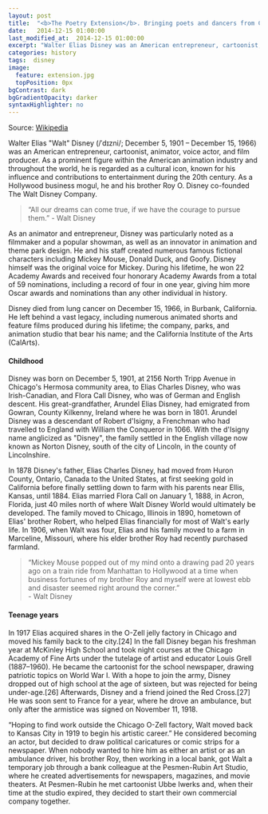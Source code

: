 ```yaml
---
layout: post
title:  "<b>The Poetry Extension</b>. Bringing poets and dancers from Canada, the UK, Ireland, and the US together, one face-melting gig at a time. Our inaugural event is online-only, and FREE. Join us here from 7pm (Toronto Daylight Savings Time) on Thursday March 31st, 2016 for live streaming of the event. We welcome all the megawatt poets below for our launch. <span class='credit'>(Photo courtesy modernmechanix.com)</span>"
date:   2014-12-15 01:00:00
last_modified_at:  2014-12-15 01:00:00
excerpt: "Walter Elias Disney was an American entrepreneur, cartoonist, animator, voice actor, and film producer. As a prominent..."
categories: history
tags:  disney
image:
  feature: extension.jpg
  topPosition: 0px
bgContrast: dark
bgGradientOpacity: darker
syntaxHighlighter: no
---
```

Source: [Wikipedia](https://en.wikipedia.org/wiki/Walt_Disney)

Walter Elias "Walt" Disney (/ˈdɪzni/; December 5, 1901 – December 15, 1966) was an American entrepreneur, cartoonist, animator, voice actor, and film producer. As a prominent figure within the American animation industry and throughout the world, he is regarded as a cultural icon, known for his influence and contributions to entertainment during the 20th century. As a Hollywood business mogul, he and his brother Roy O. Disney co-founded The Walt Disney Company.

<blockquote class="largeQuote">“All our dreams can come true, if we have the courage to pursue them.” - Walt Disney</blockquote>

As an animator and entrepreneur, Disney was particularly noted as a filmmaker and a popular showman, as well as an innovator in animation and theme park design. He and his staff created numerous famous fictional characters including Mickey Mouse, Donald Duck, and Goofy. Disney himself was the original voice for Mickey. During his lifetime, he won 22 Academy Awards and received four honorary Academy Awards from a total of 59 nominations, including a record of four in one year, giving him more Oscar awards and nominations than any other individual in history.

Disney died from lung cancer on December 15, 1966, in Burbank, California. He left behind a vast legacy, including numerous animated shorts and feature films produced during his lifetime; the company, parks, and animation studio that bear his name; and the California Institute of the Arts (CalArts).

#### Childhood

<div class="img img--fullContainer img--14xLeading" style="background-image: url({{ site.baseurl_posts_img }}walt-childhood.jpg);"></div>

Disney was born on December 5, 1901, at 2156 North Tripp Avenue in Chicago's Hermosa community area, to Elias Charles Disney, who was Irish-Canadian, and Flora Call Disney, who was of German and English descent. His great-grandfather, Arundel Elias Disney, had emigrated from Gowran, County Kilkenny, Ireland where he was born in 1801. Arundel Disney was a descendant of Robert d'Isigny, a Frenchman who had travelled to England with William the Conqueror in 1066. With the d'Isigny name anglicized as "Disney", the family settled in the English village now known as Norton Disney, south of the city of Lincoln, in the county of Lincolnshire.

In 1878 Disney's father, Elias Charles Disney, had moved from Huron County, Ontario, Canada to the United States, at first seeking gold in California before finally settling down to farm with his parents near Ellis, Kansas, until 1884. Elias married Flora Call on January 1, 1888, in Acron, Florida, just 40 miles north of where Walt Disney World would ultimately be developed. The family moved to Chicago, Illinois in 1890, hometown of Elias' brother Robert, who helped Elias financially for most of Walt's early life. In 1906, when Walt was four, Elias and his family moved to a farm in Marceline, Missouri, where his elder brother Roy had recently purchased farmland.

<blockquote class="u--startsWithDoubleQuote">“Mickey Mouse popped out of my mind onto a drawing pad 20 years ago on a train ride from Manhattan to Hollywood at a time when business fortunes of my brother Roy and myself were at lowest ebb and disaster seemed right around the corner.” <br/>- Walt Disney</blockquote>

#### Teenage years

In 1917 Elias acquired shares in the O-Zell jelly factory in Chicago and moved his family back to the city.[24] In the fall Disney began his freshman year at McKinley High School and took night courses at the Chicago Academy of Fine Arts under the tutelage of artist and educator Louis Grell (1887–1960). He became the cartoonist for the school newspaper, drawing patriotic topics on World War I. With a hope to join the army, Disney dropped out of high school at the age of sixteen, but was rejected for being under-age.[26] Afterwards, Disney and a friend joined the Red Cross.[27] He was soon sent to France for a year, where he drove an ambulance, but only after the armistice was signed on November 11, 1918.

<p class="u--startsWithDoubleQuote">“Hoping to find work outside the Chicago O-Zell factory, Walt moved back to Kansas City in 1919 to begin his artistic career.” He considered becoming an actor, but decided to draw political caricatures or comic strips for a newspaper. When nobody wanted to hire him as either an artist or as an ambulance driver, his brother Roy, then working in a local bank, got Walt a temporary job through a bank colleague at the Pesmen-Rubin Art Studio, where he created advertisements for newspapers, magazines, and movie theaters. At Pesmen-Rubin he met cartoonist Ubbe Iwerks and, when their time at the studio expired, they decided to start their own commercial company together.</p>
